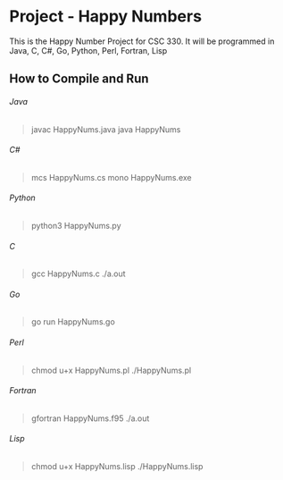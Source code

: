 # Project - Happy Numbers

This is the Happy Number Project for CSC 330. It will be programmed in Java, C, C#, Go, Python, Perl, Fortran, Lisp

## How to Compile and Run
###### Java
> javac HappyNums.java
> java HappyNums

###### C#
> mcs HappyNums.cs
> mono HappyNums.exe

###### Python
> python3 HappyNums.py

###### C
> gcc HappyNums.c
> ./a.out

###### Go
> go run HappyNums.go

###### Perl
> chmod u+x HappyNums.pl
> ./HappyNums.pl

###### Fortran
> gfortran HappyNums.f95
> ./a.out

###### Lisp
> chmod u+x HappyNums.lisp
> ./HappyNums.lisp
